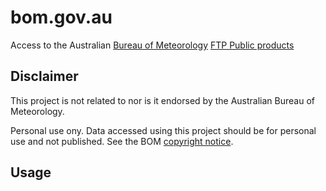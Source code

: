 # bom.gov.au
Access to the Australian [Bureau of Meteorology](https://bom.gov.au/) [FTP Public products](http://www.bom.gov.au/catalogue/anon-ftp.shtml)

## Disclaimer

This project is not related to nor is it endorsed by the Australian Bureau of Meteorology. 

Personal use ony. Data accessed using this project should be for personal use and not published. See the BOM [copyright notice](http://www.bom.gov.au/catalogue/anon-ftp.shtml).

## Usage

